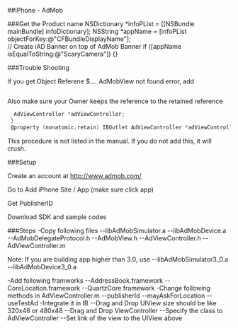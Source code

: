
##iPhone - AdMob


###Get the Product name
    NSDictionary *infoPList = [[NSBundle mainBundle] infoDictionary];
    NSString *appName = [infoPList objectForKey:@"CFBundleDisplayName"];    
    // Create iAD Banner on top of AdMob Banner
    if ([appName isEqualToString:@"ScaryCamera"]) {}

###Trouble Shooting

If you get Object Referene $.... AdMobView not found error, add

```objective-c
 ```
Also make sure your Owner keeps the reference to the retained reference

```objective-c
  AdViewController *adViewController;
 }
 @property (nonatomic,retain) IBOutlet AdViewController *adViewController;
 ```
This procedure is not listed in the manual. If you do not add this, it will crush.



###Setup

Create an account at
http://www.admob.com/

Go to Add iPhone Site / App (make sure click app)

Get PublisherID

Download SDK and sample codes

###Steps
-Copy following files
--libAdMobSimulator.a
--libAdMobDevice.a
--AdMobDelegateProtocol.h
--AdMobView.h
--AdViewController.h
--AdViewController.m

Note: If you are building app higher than 3.0, use 
--libAdMobSimulator3_0.a
--libAdMobDevice3_0.a

-Add following framworks
--AddressBook.framework
--CoreLocation.framework
--QuartzCore.framework
-Change following methods in AdViewController.m
--publisherId
--mayAskForLocation
--useTestAd
-Integrate it in IB
--Drag and Drop UIView size should be like 320x48 or 480x48
--Drag and Drop ViewController
--Specify the class to AdViewController
--Set link of the view to the UIView above













